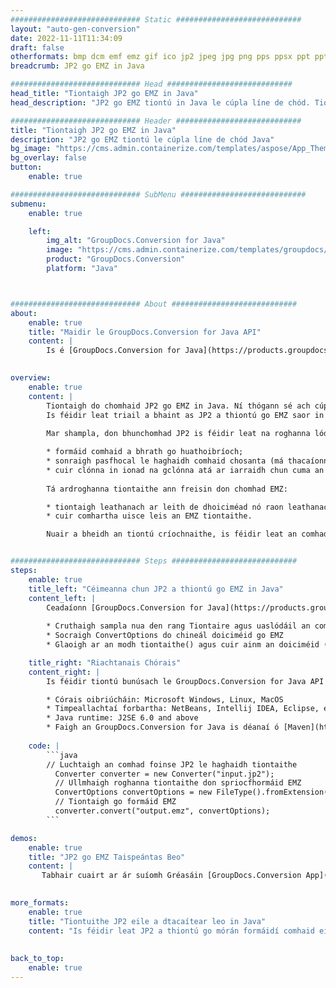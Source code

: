```yaml
---
############################# Static ############################
layout: "auto-gen-conversion"
date: 2022-11-11T11:34:09
draft: false
otherformats: bmp dcm emf emz gif ico jp2 jpeg jpg png pps ppsx ppt pptx psb psd svg svgz tga tif tiff webp wmf wmz
breadcrumb: JP2 go EMZ in Java

############################# Head ############################
head_title: "Tiontaigh JP2 go EMZ in Java"
head_description: "JP2 go EMZ tiontú in Java le cúpla líne de chód. Tiontaigh níos mó ná 160 formáid comhaid ag baint úsáid as an API tiontaithe doiciméad GroupDocs le haghaidh Java"

############################# Header ############################
title: "Tiontaigh JP2 go EMZ in Java"
description: "JP2 go EMZ tiontú le cúpla líne de chód Java"
bg_image: "https://cms.admin.containerize.com/templates/aspose/App_Themes/V3/images/bg/header1.png"
bg_overlay: false
button:
    enable: true

############################# SubMenu ############################
submenu:
    enable: true

    left:
        img_alt: "GroupDocs.Conversion for Java"
        image: "https://cms.admin.containerize.com/templates/groupdocs/images/product-logos/90x90-noborder/groupdocs-conversion-java.png"
        product: "GroupDocs.Conversion"
        platform: "Java"



############################# About ############################
about:
    enable: true
    title: "Maidir le GroupDocs.Conversion for Java API"
    content: |
        Is é [GroupDocs.Conversion for Java](https://products.groupdocs.com/conversion/java/) ard-API tiontaithe formáide comhaid le hathrú idir formáidí móréilimh íomhá agus doiciméad ar nós Microsoft Office, OpenDocument, PDF, HTML, ríomhphost, CAD. agus i bhfad níos mó gan ach cúpla líne de chód. Aimsíonn an API dúchais go huathoibríoch formáidí na ndoiciméad bunaidh agus cuireann sé go leor roghanna ar fáil chun na doiciméid a chomhshó a shaincheapadh. Chomh maith leis an fheidhm faisnéis a bhaint as doiciméad, tacaíonn sé freisin le taisceadh na dtorthaí tiontaithe chuig an diosca áitiúil de réir réamhshocraithe. Mar sin féin, is féidir tacú le haon chineál stórála taisce trí na comhéadain chuí a chur i bhfeidhm - Amazon S3, Dropbox, Google Drive, Windows Azure, Reddis, nó aon cheann eile.
    

overview:
    enable: true
    content: |
        Tiontaigh do chomhaid JP2 go EMZ in Java. Ní thógann sé ach cúpla líne de chód Java ar aon ardán de do rogha féin, ar nós Windows, Linux, macOS.
        Is féidir leat triail a bhaint as JP2 a thiontú go EMZ saor in aisce agus cáilíocht na dtorthaí tiontaithe a mheas. Mar aon le scripteanna simplí comhshó comhad, is féidir leat triail a bhaint as roghanna níos sofaisticiúla chun an comhad foinse JP2 a luchtú agus an t-aschur EMZ a stóráil. 
        
        Mar shampla, don bhunchomhad JP2 is féidir leat na roghanna lódála seo a leanas a úsáid:

        * formáid comhaid a bhrath go huathoibríoch;
        * sonraigh pasfhocal le haghaidh comhaid chosanta (má thacaíonn an fhormáid comhaid leis);
        * cuir clónna in ionad na gclónna atá ar iarraidh chun cuma an doiciméid a chaomhnú.
        
        Tá ardroghanna tiontaithe ann freisin don chomhad EMZ:

        * tiontaigh leathanach ar leith de dhoiciméad nó raon leathanach;
        * cuir comhartha uisce leis an EMZ tiontaithe.

        Nuair a bheidh an tiontú críochnaithe, is féidir leat an comhad EMZ a shábháil ar do chosán comhaid áitiúil nó chuig aon stóras tríú páirtí ar nós FTP, Amazon S3, Google Drive, Dropbox etc. Tabhair faoi deara le do thoil - JP2 a thiontú go EMZ, ní gá duit aon bhogearraí breise a shuiteáil, mar shampla MS Office, Open Office, Adobe Acrobat Reader srl.


############################# Steps ############################
steps:
    enable: true
    title_left: "Céimeanna chun JP2 a thiontú go EMZ in Java"
    content_left: |
        Ceadaíonn [GroupDocs.Conversion for Java](https://products.groupdocs.com/conversion/java/) d'fhorbróirí comhad JP2 a thiontú go EMZ go héasca le cúpla líne de chód.
        
        * Cruthaigh sampla nua den rang Tiontaire agus uaslódáil an comhad JP2 leis an gcosán iomlán
        * Socraigh ConvertOptions do chineál doiciméid go EMZ
        * Glaoigh ar an modh tiontaithe() agus cuir ainm an doiciméid (cosán iomlán) agus formáid (EMZ) mar pharaiméadar

    title_right: "Riachtanais Chórais"
    content_right: |
        Is féidir tiontú bunúsach le GroupDocs.Conversion for Java API a dhéanamh le cúpla líne de chód. Tacaítear lenár n-API ar gach mór-ardán agus córas oibriúcháin. Sula ndéanann tú an cód thíos, déan cinnte go bhfuil na réamhriachtanais seo a leanas suiteáilte ar do chóras.

        * Córais oibriúcháin: Microsoft Windows, Linux, MacOS
        * Timpeallachtaí forbartha: NetBeans, Intellij IDEA, Eclipse, etc.
        * Java runtime: J2SE 6.0 and above
        * Faigh an GroupDocs.Conversion for Java is déanaí ó [Maven](https://repository.groupdocs.com/webapp/#/artifacts/browse/tree/General/repo/com/groupdocs/groupdocs-conversion)
         
    code: |
        ```java    
        // Luchtaigh an comhad foinse JP2 le haghaidh tiontaithe
          Converter converter = new Converter("input.jp2");
          // Ullmhaigh roghanna tiontaithe don spriocfhormáid EMZ
          ConvertOptions convertOptions = new FileType().fromExtension("emz").getConvertOptions();
          // Tiontaigh go formáid EMZ
          converter.convert("output.emz", convertOptions);
        ```

demos:
    enable: true
    title: "JP2 go EMZ Taispeántas Beo"
    content: |
       Tabhair cuairt ar ár suíomh Gréasáin [GroupDocs.Conversion App](https://products.groupdocs.app/conversion/family) agus bain triail as JP2 go EMZ tiontú anois. Tá na buntáistí seo a leanas ag an taispeántas saor in aisce
          

more_formats:
    enable: true
    title: "Tiontuithe JP2 eile a dtacaítear leo in Java"
    content: "Is féidir leat JP2 a thiontú go mórán formáidí comhaid eile freisin. Féach ar an liosta thíos le do thoil."
       
       
back_to_top:
    enable: true
---
```

